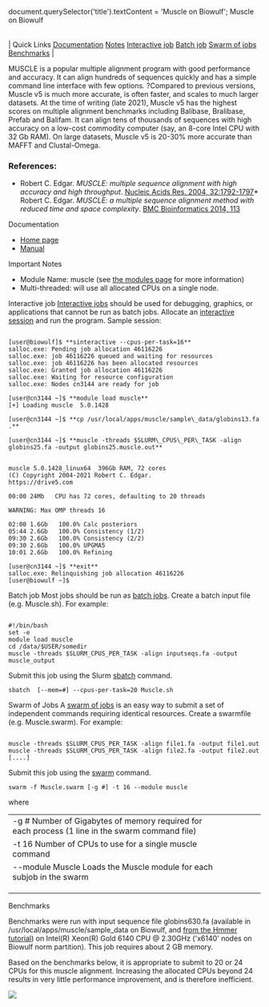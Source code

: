 

document.querySelector('title').textContent = 'Muscle on Biowulf';
Muscle on Biowulf


|  |
| --- |
| 
Quick Links
[Documentation](#doc)
[Notes](#notes)
[Interactive job](#int) 
[Batch job](#sbatch) 
[Swarm of jobs](#swarm) 
[Benchmarks](#bench)
 |



MUSCLE is a popular multiple alignment program with good performance and accuracy. 
It can align hundreds of sequences quickly and has a simple command line interface with few options.
?Compared to previous versions, Muscle v5 is much more accurate, is often faster, and scales to much larger datasets. At the time of writing (late 2021), Muscle v5 has the highest scores on multiple alignment benchmarks including Balibase, Bralibase, Prefab and Balifam. It can align tens of thousands of sequences with high accuracy on a low-cost commodity computer (say, an 8-core Intel CPU with 32 Gb RAM). On large datasets, Muscle v5 is 20-30% more accurate than MAFFT and Clustal-Omega.



### References:


* Robert C. Edgar. *MUSCLE: multiple sequence alignment with high accuracy 
 and high throughput*. 
 [Nucleic Acids Res. 2004, 32:1792-1797](http://www.ncbi.nlm.nih.gov/pmc/articles/PMC390337/)* Robert C. Edgar. *MUSCLE: a multiple sequence alignment method with reduced 
 time and space complexity*.
 [BMC Bioinformatics 2014, 113](http://www.ncbi.nlm.nih.gov/pmc/articles/PMC517706/)


Documentation
* [Home page](http://www.drive5.com/muscle/)
* [Manual](http://www.drive5.com/muscle/manual/)


Important Notes
* Module Name: muscle (see [the modules page](/apps/modules.html) for more information)
* Multi-threaded: will use all allocated CPUs on a single node.



Interactive job
[Interactive jobs](/docs/userguide.html#int) should be used for debugging, graphics, or applications that cannot be run as batch jobs.
Allocate an [interactive session](/docs/userguide.html#int) and run the program. Sample session:



```

[user@biowulf]$ **sinteractive --cpus-per-task=16**
salloc.exe: Pending job allocation 46116226
salloc.exe: job 46116226 queued and waiting for resources
salloc.exe: job 46116226 has been allocated resources
salloc.exe: Granted job allocation 46116226
salloc.exe: Waiting for resource configuration
salloc.exe: Nodes cn3144 are ready for job

[user@cn3144 ~]$ **module load muscle**
[+] Loading muscle  5.0.1428

[user@cn3144 ~]$ **cp /usr/local/apps/muscle/sample\_data/globins13.fa .**

[user@cn3144 ~]$ **muscle -threads $SLURM\_CPUS\_PER\_TASK -align globins25.fa -output globins25.muscle.out**


muscle 5.0.1428_linux64  396Gb RAM, 72 cores
(C) Copyright 2004-2021 Robert C. Edgar.
https://drive5.com

00:00 24Mb   CPU has 72 cores, defaulting to 20 threads

WARNING: Max OMP threads 16

02:00 1.6Gb   100.0% Calc posteriors
05:44 2.6Gb   100.0% Consistency (1/2)
09:30 2.6Gb   100.0% Consistency (2/2)
09:30 2.6Gb   100.0% UPGMA5
10:01 2.6Gb   100.0% Refining

[user@cn3144 ~]$ **exit**
salloc.exe: Relinquishing job allocation 46116226
[user@biowulf ~]$

```


Batch job
Most jobs should be run as [batch jobs](/docs/userguide.html#submit).
Create a batch input file (e.g. Muscle.sh). For example:



```

#!/bin/bash
set -e
module load muscle
cd /data/$USER/somedir
muscle -threads $SLURM_CPUS_PER_TASK -align inputseqs.fa -output muscle_output

```

Submit this job using the Slurm [sbatch](/docs/userguide.html) command.



```
sbatch  [--mem=#] --cpus-per-task=20 Muscle.sh
```

Swarm of Jobs 
A [swarm of jobs](/apps/swarm.html) is an easy way to submit a set of independent commands requiring identical resources.
Create a swarmfile (e.g. Muscle.swarm). For example:



```

muscle -threads $SLURM_CPUS_PER_TASK -align file1.fa -output file1.out
muscle -threads $SLURM_CPUS_PER_TASK -align file2.fa -output file2.out
[....]

```

Submit this job using the [swarm](/apps/swarm.html) command.



```
swarm -f Muscle.swarm [-g #] -t 16 --module muscle
```

where


|  |  |  |  |  |  |
| --- | --- | --- | --- | --- | --- |
| -g *#*  Number of Gigabytes of memory required for each process (1 line in the swarm command file)
 | -t 16 Number of CPUs to use for a single muscle command
 | --module Muscle Loads the Muscle module for each subjob in the swarm 
 | |
 | |
 | |


Benchmarks 

Benchmarks were run with input sequence file globins630.fa (available in /usr/local/apps/muscle/sample\_data on Biowulf, and 
[from the Hmmer tutorial](http://gensoft.pasteur.fr/docs/hmmer/2.3.2/tutorial/globins630.fa)) on Intel(R) Xeon(R) Gold 6140 CPU @ 2.30GHz
('x6140' nodes on Biowulf norm partition). This job requires about 2 GB memory. 

Based on the benchmarks below, it is appropriate to submit to 20 or 24 CPUs for this muscle alignment. Increasing the 
allocated CPUs beyond 24 results in very little performance improvement, and is therefore inefficient. 



![](/images/muscle_alignment_globins630.png)











